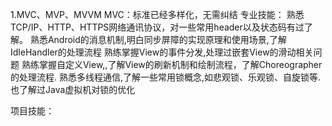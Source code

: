 1.MVC、MVP、MVVM
  MVC：标准已经多样化，无需纠结
专业技能：
熟悉TCP/IP、HTTP、HTTPS网络通讯协议，对一些常用header以及状态码有过了解。
熟悉Android的消息机制,明白同步屏障的实现原理和使用场景,了解IdleHandler的处理流程
熟练掌握View的事件分发,处理过嵌套View的滑动相关问题
熟练掌握自定义View,,了解View的刷新机制和绘制流程，了解Choreographer的处理流程.
熟悉多线程通信,了解一些常用锁概念,如悲观锁、乐观锁、自旋锁等.也了解过Java虚拟机对锁的优化

项目技能：